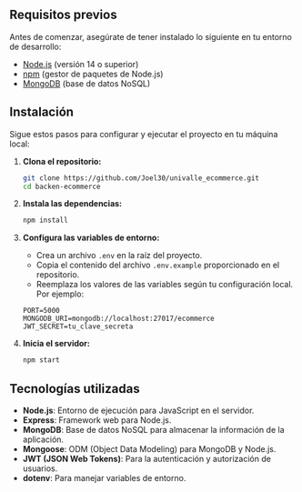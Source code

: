 ## Requisitos previos

Antes de comenzar, asegúrate de tener instalado lo siguiente en tu entorno de desarrollo:

- [Node.js](https://nodejs.org/) (versión 14 o superior)
- [npm](https://www.npmjs.com/) (gestor de paquetes de Node.js)
- [MongoDB](https://www.mongodb.com/) (base de datos NoSQL)

## Instalación

Sigue estos pasos para configurar y ejecutar el proyecto en tu máquina local:

1. **Clona el repositorio:**

    ```bash
    git clone https://github.com/Joel30/univalle_ecommerce.git
    cd backen-ecommerce
    ```

2. **Instala las dependencias:**

    ```bash
    npm install
    ```

3. **Configura las variables de entorno:**

    - Crea un archivo `.env` en la raíz del proyecto.
    - Copia el contenido del archivo `.env.example` proporcionado en el repositorio.
    - Reemplaza los valores de las variables según tu configuración local. Por ejemplo:

    ```env
    PORT=5000
    MONGODB_URI=mongodb://localhost:27017/ecommerce
    JWT_SECRET=tu_clave_secreta
    ```

4. **Inicia el servidor:**

    ```bash
    npm start
    ```

## Tecnologías utilizadas

- **Node.js**: Entorno de ejecución para JavaScript en el servidor.
- **Express**: Framework web para Node.js.
- **MongoDB**: Base de datos NoSQL para almacenar la información de la aplicación.
- **Mongoose**: ODM (Object Data Modeling) para MongoDB y Node.js.
- **JWT (JSON Web Tokens)**: Para la autenticación y autorización de usuarios.
- **dotenv**: Para manejar variables de entorno.
